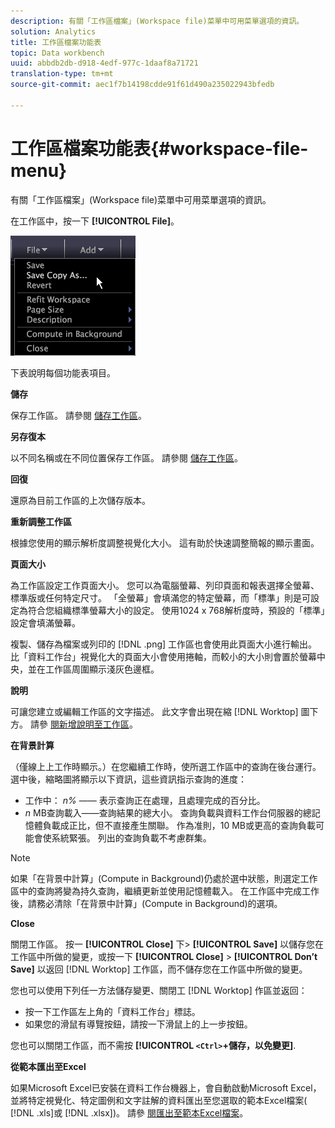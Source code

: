 ```yaml
---
description: 有關「工作區檔案」(Workspace file)菜單中可用菜單選項的資訊。
solution: Analytics
title: 工作區檔案功能表
topic: Data workbench
uuid: abbdb2db-d918-4edf-977c-1daaf8a71721
translation-type: tm+mt
source-git-commit: aec1f7b14198cdde91f61d490a235022943bfedb

---
```



# 工作區檔案功能表{#workspace-file-menu}

有關「工作區檔案」(Workspace file)菜單中可用菜單選項的資訊。

在工作區中，按一下 **[!UICONTROL File]**。

![](assets/mnu_file.png)

下表說明每個功能表項目。

**儲存**

保存工作區。 請參閱 [儲存工作區](../../../home/c-get-started/c-work-worksp/c-save-wksp.md#concept-e0c34e75cc194e57bd02d1f02316a606)。

**另存復本**

以不同名稱或在不同位置保存工作區。 請參閱 [儲存工作區](../../../home/c-get-started/c-work-worksp/c-save-wksp.md#concept-e0c34e75cc194e57bd02d1f02316a606)。

**回復**

還原為目前工作區的上次儲存版本。

**重新調整工作區**

根據您使用的顯示解析度調整視覺化大小。 這有助於快速調整簡報的顯示畫面。

**頁面大小**

為工作區設定工作頁面大小。 您可以為電腦螢幕、列印頁面和報表選擇全螢幕、標準版或任何特定尺寸。 「全螢幕」會填滿您的特定螢幕，而「標準」則是可設定為符合您組織標準螢幕大小的設定。 使用1024 x 768解析度時，預設的「標準」設定會填滿螢幕。

複製、儲存為檔案或列印的 [!DNL .png] 工作區也會使用此頁面大小進行輸出。 比「資料工作台」視覺化大的頁面大小會使用捲軸，而較小的大小則會置於螢幕中央，並在工作區周圍顯示淺灰色邊框。

**說明**

可讓您建立或編輯工作區的文字描述。 此文字會出現在縮 [!DNL Worktop] 圖下方。 請參 [閱新增說明至工作區](../../../home/c-get-started/c-work-worksp/t-add-wksp-desc.md#task-163734487e8848dfa0a4d8da6323a963)。

**在背景計算**

（僅線上上工作時顯示。）在您繼續工作時，使所選工作區中的查詢在後台運行。 選中後，縮略圖將顯示以下資訊，這些資訊指示查詢的進度：

* 工作中： *n%* —— 表示查詢正在處理，且處理完成的百分比。
* *n* MB查詢載入——查詢結果的總大小。 查詢負載與資料工作台伺服器的總記憶體負載成正比，但不直接產生關聯。 作為准則，10 MB或更高的查詢負載可能會使系統緊張。 列出的查詢負載不考慮群集。

>[!NOTE]
>
>如果「在背景中計算」(Compute in Background)仍處於選中狀態，則選定工作區中的查詢將變為持久查詢，繼續更新並使用記憶體載入。 在工作區中完成工作後，請務必清除「在背景中計算」(Compute in Background)的選項。

**Close**

關閉工作區。 按一 **[!UICONTROL Close]** 下> **[!UICONTROL Save]** 以儲存您在工作區中所做的變更，或按一下 **[!UICONTROL Close]** > **[!UICONTROL Don’t Save]** 以返回 [!DNL Worktop] 工作區，而不儲存您在工作區中所做的變更。

您也可以使用下列任一方法儲存變更、關閉工 [!DNL Worktop] 作區並返回：

* 按一下工作區左上角的「資料工作台」標誌。
* 如果您的滑鼠有導覽按鈕，請按一下滑鼠上的上一步按鈕。

您也可以關閉工作區，而不需按 **[!UICONTROL `<Ctrl>`+儲存，以免變更<Backspace>]**.

**從範本匯出至Excel**

如果Microsoft Excel已安裝在資料工作台機器上，會自動啟動Microsoft Excel，並將特定視覺化、特定圖例和文字註解的資料匯出至您選取的範本Excel檔案( [!DNL .xls]或 [!DNL .xlsx])。 請參 [閱匯出至範本Excel檔案](../../../home/c-get-started/c-work-worksp/c-ex-wksp.md#section-814772929ca64cf6b92b89d3fdd02302)。
